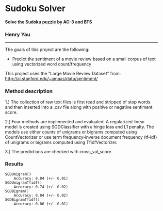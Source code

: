 # **Sudoku Solver** 
**Solve the Sudoku puzzle by AC-3 and BTS**
### Henry Yau

---



The goals of this project are the following:
* Predict the sentiment of a movie review based on a small corpus of text using vectorized word count/frequency

This project uses the "Large Movie Review Dataset" from: 
http://ai.stanford.edu/~amaas/data/sentiment/

### Method description
1.) The collection of raw text files is first read and stripped of stop words and then inserted into a .csv file along with positive or negative sentiment score.

2.) Four methods are implemented and evaluated. A regularized linear model is created using SGDClassifier with a hinge loss and L1 penalty. The models use either counts of unigrams or bigrams computed using CountVectorizer or use term frequency-inverse document frequency (tf-idf) of unigrams or bigrams computed using TfidfVectorizer.

3.) The predictions are checked with cross_val_score.

### Results
    SGDUnigram()
		Accuracy: 0.84 (+/- 0.01)
    SGDUnigramTfidf()
		Accuracy: 0.74 (+/- 0.02)
    SGDBigram()
		Accuracy: 0.84 (+/- 0.02)
    SGDBigramTfidf() 
		Accuracy: 0.86 (+/- 0.01)	
	



